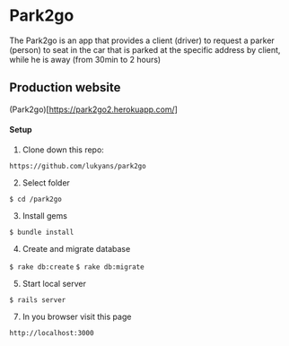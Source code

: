 # Park2go

The Park2go is an app that provides a client (driver) to request a parker (person) to seat in the car that is parked at the specific address by client, while he is away (from 30min to 2 hours)


## Production website

(Park2go)[https://park2go2.herokuapp.com/]

#### Setup

1. Clone down this repo:

`https://github.com/lukyans/park2go`

2. Select folder

`$ cd /park2go`

3. Install gems

`$ bundle install`

4. Create and migrate database

`$ rake db:create`
`$ rake db:migrate`

5. Start local server

`$ rails server`

7. In you browser visit this page

`http://localhost:3000`
